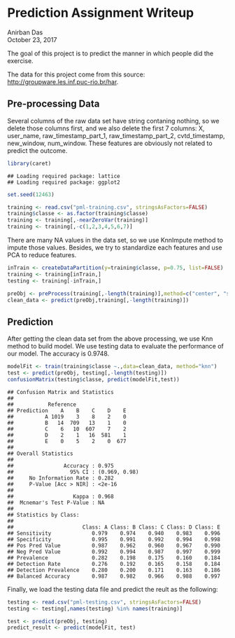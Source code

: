 # Prediction Assignment Writeup
Anirban Das  
October 23, 2017  

The goal of this project is to predict the manner in which people did the exercise.

The data for this project come from this source: http://groupware.les.inf.puc-rio.br/har.

## Pre-processing Data
Several columns of the raw data set have string contaning nothing, so we delete those columns first, and we also delete the first 7 columns: X, user_name, raw_timestamp_part_1, raw_timestamp_part_2, cvtd_timestamp, new_window, num_window. These features are obviously not related to predict the outcome.


```r
library(caret)
```

```
## Loading required package: lattice
## Loading required package: ggplot2
```

```r
set.seed(12463)

training <- read.csv("pml-training.csv", stringsAsFactors=FALSE)
training$classe <- as.factor(training$classe)
training <- training[,-nearZeroVar(training)]
training <- training[,-c(1,2,3,4,5,6,7)]
```


There are many NA values in the data set, so we use KnnImpute method to impute those values. Besides, we try to standardize each features and use PCA to reduce features.


```r
inTrain <- createDataPartition(y=training$classe, p=0.75, list=FALSE)
training <- training[inTrain,]
testing <- training[-inTrain,]

preObj <- preProcess(training[,-length(training)],method=c("center", "scale", "knnImpute", "pca"), thresh=0.9)
clean_data <- predict(preObj,training[,-length(training)])
```

## Prediction

After getting the clean data set from the above processing, we use Knn method to build model. We use testing data to evaluate the performance of our model. The accuracy is 0.9748. 


```r
modelFit <- train(training$classe ~.,data=clean_data, method="knn")
test <- predict(preObj, testing[,-length(testing)])
confusionMatrix(testing$classe, predict(modelFit,test))
```

```
## Confusion Matrix and Statistics
## 
##           Reference
## Prediction    A    B    C    D    E
##          A 1019    3    8    2    0
##          B   14  709   13    1    0
##          C    6   10  607    7    2
##          D    2    1   16  581    1
##          E    0    5    2    0  677
## 
## Overall Statistics
##                                        
##                Accuracy : 0.975        
##                  95% CI : (0.969, 0.98)
##     No Information Rate : 0.282        
##     P-Value [Acc > NIR] : <2e-16       
##                                        
##                   Kappa : 0.968        
##  Mcnemar's Test P-Value : NA           
## 
## Statistics by Class:
## 
##                      Class: A Class: B Class: C Class: D Class: E
## Sensitivity             0.979    0.974    0.940    0.983    0.996
## Specificity             0.995    0.991    0.992    0.994    0.998
## Pos Pred Value          0.987    0.962    0.960    0.967    0.990
## Neg Pred Value          0.992    0.994    0.987    0.997    0.999
## Prevalence              0.282    0.198    0.175    0.160    0.184
## Detection Rate          0.276    0.192    0.165    0.158    0.184
## Detection Prevalence    0.280    0.200    0.171    0.163    0.186
## Balanced Accuracy       0.987    0.982    0.966    0.988    0.997
```


Finally, we load the testing data file and predict the reult as the following:

```r
testing <- read.csv("pml-testing.csv", stringsAsFactors=FALSE)
testing <- testing[,names(testing) %in% names(training)]

test <- predict(preObj, testing)
predict_result <- predict(modelFit, test)
```
